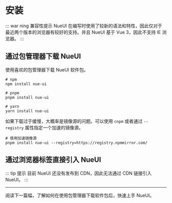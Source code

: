 # 安装

::: war ning 兼容性提示
NueUI 在编写时使用了较新的语法和特性，因此仅对于最近两个版本的浏览器有较好的支持。并且 NueUI 基于 Vue 3，因此不支持 IE 浏览器。
:::

## 通过包管理器下载 NueUI

使用喜欢的包管理器下载 NueUI 软件包。

```shell
# npm
npm install nue-ui

# pnpm
pnpm install nue-ui

# yarn
yarn install nue-ui
```

如果下载过于缓慢，大概率是镜像源的问题。可以使用 `cnpm` 或者通过 `--registry` 属性指定一个加速的镜像源。

```shell
# 使用加速镜像源
pnpm install nue-ui --registry=https://registry.npmmirror.com/
```

## 通过浏览器标签直接引入 NueUI

::: tip 提示
目前 NueUI 还没有发布到 CDN，因此无法通过 CDN 链接引入 NueUI。
:::

---

阅读下一篇幅，了解如何在使用包管理器下载软件包后，快速上手 NueUI。
